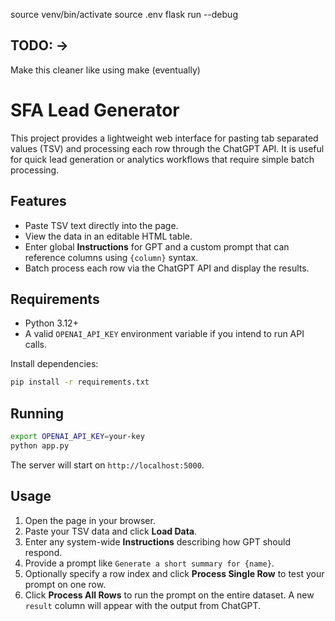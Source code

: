 source venv/bin/activate
source .env
flask run --debug


## TODO: -> 
Make this cleaner like using make (eventually)


# SFA Lead Generator

This project provides a lightweight web interface for pasting tab separated values (TSV) and processing each row through the ChatGPT API. It is useful for quick lead generation or analytics workflows that require simple batch processing.

## Features

- Paste TSV text directly into the page.
- View the data in an editable HTML table.
- Enter global **Instructions** for GPT and a custom prompt that can reference columns using `{column}` syntax.
- Batch process each row via the ChatGPT API and display the results.

## Requirements

- Python 3.12+
- A valid `OPENAI_API_KEY` environment variable if you intend to run API calls.

Install dependencies:

```bash
pip install -r requirements.txt
```

## Running

```bash
export OPENAI_API_KEY=your-key
python app.py
```

The server will start on `http://localhost:5000`.

## Usage

1. Open the page in your browser.
2. Paste your TSV data and click **Load Data**.
3. Enter any system-wide **Instructions** describing how GPT should respond.
4. Provide a prompt like `Generate a short summary for {name}`.
5. Optionally specify a row index and click **Process Single Row** to test your prompt on one row.
6. Click **Process All Rows** to run the prompt on the entire dataset. A new `result` column will appear with the output from ChatGPT.
